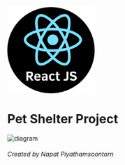 <img src="./react.png" alt="React Logo" width="200px">

# Pet Shelter Project

<img src="./" alt="diagram">

###### Created by Napat Piyathamsoontorn
